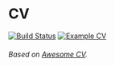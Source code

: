 # CV

[![Build Status](https://travis-ci.org/floreks/CV.svg?branch=master)](https://travis-ci.org/floreks/CV)
<a href="">
  <img alt="Example CV" src="https://img.shields.io/badge/cv-pdf-green.svg" />
</a>

###### Based on [Awesome CV](https://github.com/posquit0/Awesome-CV).
